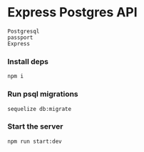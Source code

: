 # Express Postgres API

```
Postgresql
passport
Express
```

### Install deps
```
npm i
```

### Run psql migrations
```
sequelize db:migrate
```

### Start the server
```
npm run start:dev
```
